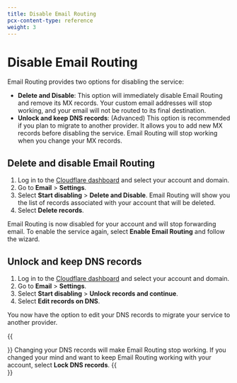 ```yaml
---
title: Disable Email Routing
pcx-content-type: reference
weight: 3
---
```


# Disable Email Routing

Email Routing provides two options for disabling the service:

- **Delete and Disable**: This option will immediately disable Email Routing and remove its MX records. Your custom email addresses will stop working, and your email will not be routed to its final destination.
- **Unlock and keep DNS records**: (Advanced) This option is recommended if you plan to migrate to another provider. It allows you to add new MX records before disabling the service. Email Routing will stop working when you change your MX records.

## Delete and disable Email Routing

1. Log in to the [Cloudflare dashboard](https://dash.cloudflare.com/) and select your account and domain.
2. Go to **Email** > **Settings**.
3. Select **Start disabling** > **Delete and Disable**. Email Routing will show you the list of records associated with your account that will be deleted.
4. Select **Delete records**.

Email Routing is now disabled for your account and will stop forwarding email. To enable the service again, select **Enable Email Routing** and follow the wizard.

## Unlock and keep DNS records

1. Log in to the [Cloudflare dashboard](https://dash.cloudflare.com/) and select your account and domain.
2. Go to **Email** > **Settings**.
3. Select **Start disabling** > **Unlock records and continue**.
4. Select **Edit records on DNS**.

You now have the option to edit your DNS records to migrate your service to another provider.

{{<Aside type="warning">}}
Changing your DNS records will make Email Routing stop working. If you changed your mind and want to keep Email Routing working with your account, select **Lock DNS records**.
{{</Aside>}}